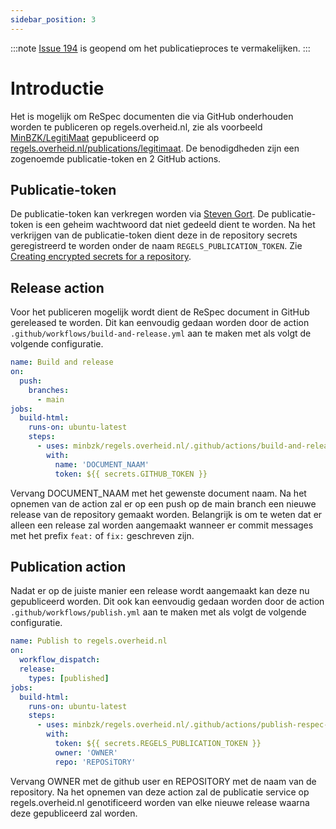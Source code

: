 ```yaml
---
sidebar_position: 3
---
```


:::note
[Issue 194](https://github.com/MinBZK/regels.overheid.nl/issues/194) is geopend om het publicatieproces te vermakelijken.
:::

# Introductie

Het is mogelijk om ReSpec documenten die via GitHub onderhouden worden te publiceren op regels.overheid.nl, zie als voorbeeld [MinBZK/LegitiMaat](https://github.com/MinBZK/LegitiMaat) gepubliceerd op [regels.overheid.nl/publications/legitimaat](https://regels.overheid.nl/publicaties/legitimaat). De benodigdheden zijn een zogenoemde publicatie-token en 2 GitHub actions.

## Publicatie-token

De publicatie-token kan verkregen worden via [Steven Gort](mailto:steven.gort@ictu.nl). De publicatie-token is een geheim wachtwoord dat niet gedeeld dient te worden. Na het verkrijgen van de publicatie-token dient deze in de repository secrets geregistreerd te worden onder de naam `REGELS_PUBLICATION_TOKEN`. Zie [Creating encrypted secrets for a repository](https://docs.github.com/en/actions/security-guides/encrypted-secrets#creating-encrypted-secrets-for-a-repository).

## Release action

Voor het publiceren mogelijk wordt dient de ReSpec document in GitHub gereleased te worden. Dit kan eenvoudig gedaan worden door de action `.github/workflows/build-and-release.yml` aan te maken met als volgt de volgende configuratie.

```yaml
name: Build and release
on:
  push:
    branches:
      - main
jobs:
  build-html:
    runs-on: ubuntu-latest
    steps:
      - uses: minbzk/regels.overheid.nl/.github/actions/build-and-release-respec-document@main
        with:
          name: 'DOCUMENT_NAAM'
          token: ${{ secrets.GITHUB_TOKEN }}
```

Vervang DOCUMENT_NAAM met het gewenste document naam. Na het opnemen van de action zal er op een push op de main branch een nieuwe release van de repository gemaakt worden. Belangrijk is om te weten dat er alleen een release zal worden aangemaakt wanneer er commit messages met het prefix `feat:` of `fix:` geschreven zijn.

## Publication action

Nadat er op de juiste manier een release wordt aangemaakt kan deze nu gepubliceerd worden. Dit ook kan eenvoudig gedaan worden door de action `.github/workflows/publish.yml` aan te maken met als volgt de volgende configuratie.

```yaml
name: Publish to regels.overheid.nl
on:
  workflow_dispatch:
  release:
    types: [published]
jobs:
  build-html:
    runs-on: ubuntu-latest
    steps:
      - uses: minbzk/regels.overheid.nl/.github/actions/publish-respec-document-release@main
        with:
          token: ${{ secrets.REGELS_PUBLICATION_TOKEN }}
          owner: 'OWNER'
          repo: 'REPOSiTORY'
```

Vervang OWNER met de github user en REPOSITORY met de naam van de repository. Na het opnemen van deze action zal de publicatie service op regels.overheid.nl genotificeerd worden van elke nieuwe release waarna deze gepubliceerd zal worden.
